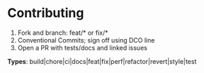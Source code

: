 <!--
* Copyright (C) 2025
*  Jonathan Miller || Moko Consulting <jmiller@mokoconsulting.tech>
*
* This file is part of a Moko Consulting project.
*
* SPDX-License-Identifier: GPL-3.0-or-later
*
* This program is free software; you can redistribute it and/or modify
\t*  it under the terms of the GNU General Public License as published by
\t*  the Free Software Foundation; either version 3 of the License, or
\t*  (at your option) any later version.
*
* This program is distributed in the hope that it will be useful,
\t*  but WITHOUT ANY WARRANTY; without even the implied warranty of
*  MERCHANTABILITY or FITNESS FOR A PARTICULAR PURPOSE. See the GNU
*  General Public License for more details.
*
* You should have received a copy of the GNU General Public License
\t *  along with this program. If not, see <https://www.gnu.org/licenses/>.
-->

<!--FILE INFORMATION
 * INGROUP:   MokoDefaults
 * FILE:      CONTRIBUTING.md
 * VERSION  1.0
 * BRIEF:     How to contribute; commit, PR, testing and security policies
 * PATH:      ./CONTRIBUTING.md
 * NOTE:      Short and practical; see README for overview
-->

# Contributing

1. Fork and branch: feat/* or fix/*
2. Conventional Commits; sign off using DCO line
3. Open a PR with tests/docs and linked issues

**Types**: build|chore|ci|docs|feat|fix|perf|refactor|revert|style|test
